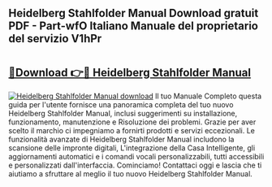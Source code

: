 ## Heidelberg Stahlfolder Manual Download gratuit PDF - Part-wfO Italiano Manuale del proprietario del servizio V1hPr

# <h2><a href="http://dfgo78.blite.top/?on=Heidelberg+Stahlfolder+Manual">🔗Download 👉🔴 Heidelberg Stahlfolder Manual</a></h2>

[![Heidelberg Stahlfolder Manual download](https://i.imgur.com/lujVjoI.png)](http://dfgo78.blite.top/?on=Heidelberg+Stahlfolder+Manual)
Il tuo Manuale Completo questa guida per l'utente fornisce una panoramica completa del tuo nuovo Heidelberg Stahlfolder Manual, inclusi suggerimenti su installazione, funzionamento, manutenzione e Risoluzione dei problemi. Grazie per aver scelto il marchio ci impegniamo a fornirti prodotti e servizi eccezionali. Le funzionalità avanzate di Heidelberg Stahlfolder Manual includono la scansione delle impronte digitali, L'integrazione della Casa Intelligente, gli aggiornamenti automatici e i comandi vocali personalizzabili, tutti accessibili e personalizzati dall'interfaccia. Cominciamo! Contattaci oggi e lascia che ti aiutiamo a sfruttare al meglio il tuo nuovo Heidelberg Stahlfolder Manual.

